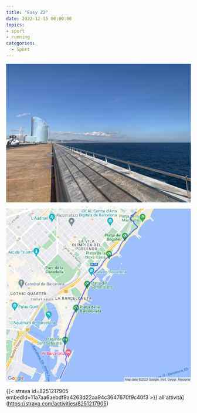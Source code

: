 ```yaml
---
title: "Easy Z2"
date: 2022-12-15 00:00:00
topics:
- sport
- running
categories:
  - Sport
---
```


![](images/IMG_0914.jpg)

![](images/20221215-activity-map.png)

{{< strava id=8251217905 embedId=11a7aa6aebdf9a4263d22aa94c3647670f9c40f3 >}} all'attività](https://strava.com/activities/8251217905)
